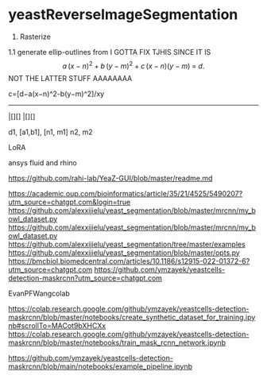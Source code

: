 # yeastReverseImageSegmentation

1. Rasterize

1.1 generate ellip-outlines from 
I GOTTA FIX TJHIS SINCE IT IS 
$$
a\,(x-n)^{2} \;+\; b\,(y-m)^{2} \;+\; c\,(x-n)(y-m) \;=\; d .
$$
NOT THE LATTER STUFF AAAAAAAA

c=[d−a(x−n)^2-b(y−m)^2]/xy
 
 __ __
|[][]
|[][]
 
 
d1, [a1,b1], [n1, m1] 
 n2, m2


LoRA

ansys fluid and rhino


https://github.com/rahi-lab/YeaZ-GUI/blob/master/readme.md

https://academic.oup.com/bioinformatics/article/35/21/4525/5490207?utm_source=chatgpt.com&login=true
https://github.com/alexxijielu/yeast_segmentation/blob/master/mrcnn/my_bowl_dataset.py
https://github.com/alexxijielu/yeast_segmentation/blob/master/mrcnn/my_bowl_dataset.py
https://github.com/alexxijielu/yeast_segmentation/tree/master/examples
https://github.com/alexxijielu/yeast_segmentation/blob/master/opts.py
https://bmcbiol.biomedcentral.com/articles/10.1186/s12915-022-01372-6?utm_source=chatgpt.com
https://github.com/ymzayek/yeastcells-detection-maskrcnn?utm_source=chatgpt.com

EvanPFWangcolab

https://colab.research.google.com/github/ymzayek/yeastcells-detection-maskrcnn/blob/master/notebooks/create_synthetic_dataset_for_training.ipynb#scrollTo=MACot9bXHCXx
https://colab.research.google.com/github/ymzayek/yeastcells-detection-maskrcnn/blob/master/notebooks/train_mask_rcnn_network.ipynb


https://github.com/ymzayek/yeastcells-detection-maskrcnn/blob/main/notebooks/example_pipeline.ipynb
